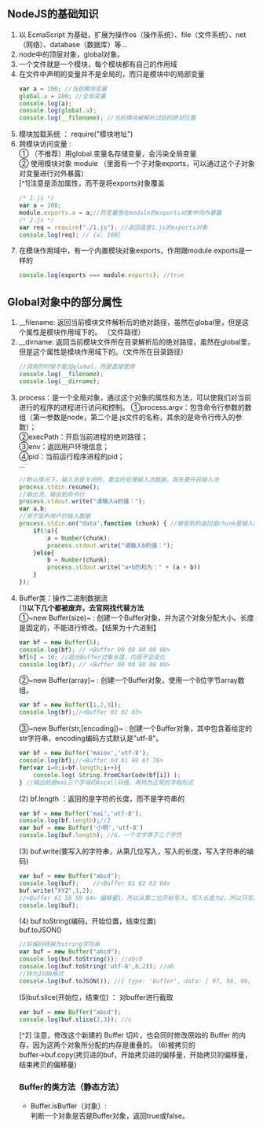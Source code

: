 ## NodeJS的基础知识
1. 以 EcmaScript 为基础，扩展为操作os（操作系统）、file（文件系统）、net（网络）、database（数据库）等...
2. node中的顶层对象，global对象。
3. 一个文件就是一个模块，每个模块都有自己的作用域
4. 在文件中声明的变量并不是全局的，而只是模块中的局部变量
   ``` javascript
   var a = 100; //当前模块变量  
   global.a = 200; //全局变量  
   console.log(a);  
   console.log(global.a);  
   console.log(__filename); //当前模块被解析过后的绝对位置
   ```
5. 模块加载系统 ： require("模块地址")  
6. 跨模块访问变量 :  
   ① （不推荐）用global.变量名存储变量，会污染全局变量  
   ② 使用模块对象 module （里面有一个子对象exports，可以通过这个子对象对变量进行对外暴露）  
    [^1]注意是添加属性，而不是将exports对象覆盖 
   ``` javascript
   /* 1.js */
   var a = 100;
   module.exports.a = a;//将变量放在module的exports对象中向外暴露
   /* 2.js */
   var req = require("./1.js"); //返回值是1.js的exports对象
   console.log(req); // {a: 100}
   ```
7. 在模块作用域中，有一个内置模块对象exports，作用跟module.exports是一样的
   ``` javascript
   console.log(exports === module.exports); //true
   ```

## Global对象中的部分属性
1. __filename: 返回当前模块文件解析后的绝对路径，虽然在global里，但是这个属性是模块作用域下的。 （文件路径）
2. __dirname:  返回当前模块文件所在目录解析后的绝对路径，虽然在global里，但是这个属性是模块作用域下的。（文件所在目录路径）
   ```javascript
   //调用的时候不能加global，而是直接使用
   console.log(__filename);
   console.log(__dirname);
   ```
3. process：是一个全局对象，通过这个对象的属性和方法，可以使我们对当前进行的程序的进程进行访问和控制。
   ①process.argv：包含命令行参数的数组（第一参数是node，第二个是.js文件的名称，其余的是命令行传入的参数）；  
   ②execPath：开启当前进程的绝对路径；  
   ③env：返回用户环境信息；  
   ④pid：当前运行程序进程的pid；  
   ... 
   ``` javascript
   //默认情况下，输入流是关闭的，要监听处理输入流数据，首先要开启输入流
   process.stdin.resume();
   //输出流，输出到命令行
   process.stdout.write("请输入a的值：");
   var a,b;
   //用于监听用户的输入数据
   process.stdin.on("data",function (chunk) { //接受到的返回值chunk是输入的值
       if(!a){
           a = Number(chunk);
           process.stdout.write("请输入b的值：");
       }else{
           b = Number(chunk);
           process.stdout.write("a+b的和为：" + (a + b))
       }
   });
   ```
4. Buffer类：操作二进制数据流  
   (1)**以下几个都被废弃，去官网找代替方法**  
   ①~new Buffer(size)~ : 创建一个Buffer对象，并为这个对象分配大小。长度是固定的，不能进行修改。【结果为十六进制】
      ``` javascript
      var bf = new Buffer(5);
      console.log(bf); // <Buffer 00 00 00 00 00>
      bf[6] = 10; //超出Buffer对象长度，内容不会变化
      console.log(bf); // <Buffer 00 00 00 00 00>
      ```
   ②~new Buffer(array)~ :  创建一个Buffer对象，使用一个8位字节array数组。
      ``` javascript
      var bf = new Buffer([1,2,3]);
      console.log(bf);//<Buffer 01 02 03>
      ```
   ③~new Buffer(str,[encoding])~ : 创建一个Buffer对象，其中包含着给定的str字符串，encoding编码方式默认是"utf-8"。
      ``` javascript
      var bf = new Buffer('maiov','utf-8');
      console.log(bf);//<Buffer 6d 61 69 6f 76>
      for(var i=0;i<bf.length;i++){
          console.log( String.fromCharCode(bf[i]) );
      } //输出的是mai三个字母的Ascall码值，再转为正常的字母形式
      ```
   (2) bf.length ：返回的是字符的长度，而不是字符串的  
      ``` javascript
      var bf = new Buffer('mai','utf-8');
      console.log(bf.length);//3 
      var buf = new Buffer('小明','utf-8')
      console.log(buf.length); //6，一个文字等于三个字符
      ```
   (3) buf.write(要写入的字符串，从第几位写入，写入的长度，写入字符串的编码)
      ``` javascript
      var buf = new Buffer("abcd");
      console.log(buf);    //<Buffer 61 62 63 64>
      buf.write("XYZ",1,2);
      //<Buffer 61 58 59 64> 偏移量1，所以从第二位开始写入，写入长度为2，所以只写入两个
      console.log(buf);
      ```
   (4) buf.toString(编码，开始位置，结束位置)  
      buf.toJSON()
      ``` javascript
      //将编码转换为string字符串
      var buf = new Buffer("abcd");
      console.log(buf.toString()); //abcd
      console.log(buf.toString('utf-8',0,2)); //ab 
      //转为JSON格式
      console.log(buf.toJSON()); //{ type: 'Buffer', data: [ 97, 98, 99, 100 ] }
     ```
   (5)buf.slice(开始位，结束位) ： 对buffer进行截取
      ``` javascript
      var buf = new Buffer("abcd");
      console.log(buf.slice(2,3)); //c
      ```
      [^2] 注意，修改这个新建的 Buffer 切片，也会同时修改原始的 Buffer 的内存，因为这两个对象所分配的内存是重叠的。
   (6)被拷贝的buffer→buf.copy(拷贝进的buf，开始拷贝进的偏移量，开始拷贝的偏移量，结束拷贝的偏移量)  
   ### Buffer的类方法（静态方法）
   - Buffer.isBuffer（对象）:   
      判断一个对象是否是Buffer对象，返回true或false。
